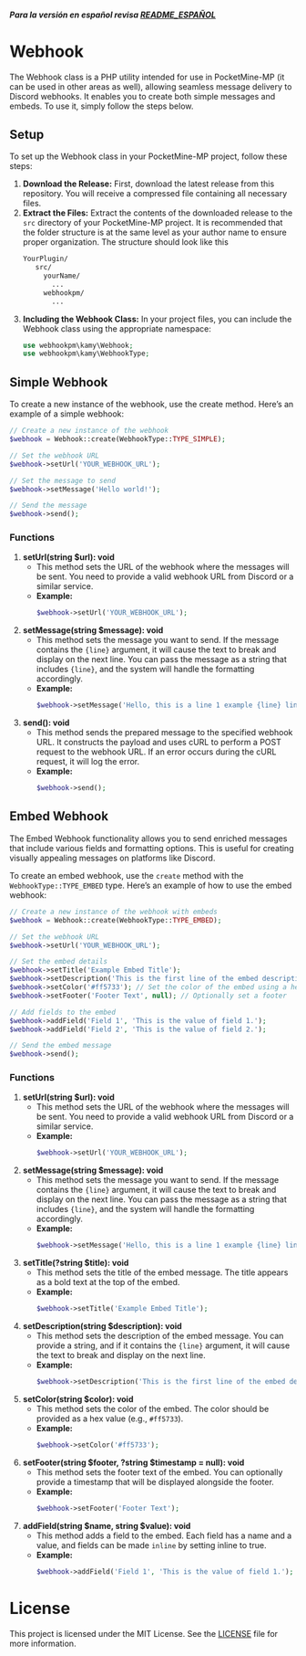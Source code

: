 ##### Para la versión en español revisa [README_ESPAÑOL](README_ES.md)

# Webhook
The Webhook class is a PHP utility intended for use in PocketMine-MP (it can be used in other areas as well), allowing seamless message delivery to Discord webhooks. It enables you to create both simple messages and embeds. To use it, simply follow the steps below.

## Setup
To set up the Webhook class in your PocketMine-MP project, follow these steps:
1. **Download the Release:** First, download the latest release from this repository. You will receive a compressed file containing all necessary files.
2. **Extract the Files:** Extract the contents of the downloaded release to the `src` directory of your PocketMine-MP project. It is recommended that the folder structure is at the same level as your author name to ensure proper organization. The structure should look like this
   ```scss
   YourPlugin/
      src/
        yourName/
          ...
        webhookpm/
          ...
   ```
3. **Including the Webhook Class:** In your project files, you can include the Webhook class using the appropriate namespace:
   ```php
   use webhookpm\kamy\Webhook;
   use webhookpm\kamy\WebhookType;
   ```

## Simple Webhook
To create a new instance of the webhook, use the create method. Here’s an example of a simple webhook:
```php
// Create a new instance of the webhook
$webhook = Webhook::create(WebhookType::TYPE_SIMPLE);

// Set the webhook URL
$webhook->setUrl('YOUR_WEBHOOK_URL');

// Set the message to send
$webhook->setMessage('Hello world!');

// Send the message
$webhook->send();
```
### Functions
1. **setUrl(string $url): void**
   - This method sets the URL of the webhook where the messages will be sent. You need to provide a valid webhook URL from Discord or a similar service.
   - **Example:**
     ```php
     $webhook->setUrl('YOUR_WEBHOOK_URL');
     ```
2. **setMessage(string $message): void**
   - This method sets the message you want to send. If the message contains the `{line}` argument, it will cause the text to break and display on the next line. You can pass the message as a string that includes `{line}`, and the system will handle the formatting accordingly.
   - **Example:**
     ```php
     $webhook->setMessage('Hello, this is a line 1 example {line} line 2 example');
     ```
3. **send(): void**
   - This method sends the prepared message to the specified webhook URL. It constructs the payload and uses cURL to perform a POST request to the webhook URL. If an error occurs during the cURL request, it will log the error.
   - **Example:**
     ```php
     $webhook->send();
     ```

## Embed Webhook
The Embed Webhook functionality allows you to send enriched messages that include various fields and formatting options. This is useful for creating visually appealing messages on platforms like Discord.

To create an embed webhook, use the `create` method with the `WebhookType::TYPE_EMBED` type. Here’s an example of how to use the embed webhook:
```php
// Create a new instance of the webhook with embeds
$webhook = Webhook::create(WebhookType::TYPE_EMBED);

// Set the webhook URL
$webhook->setUrl('YOUR_WEBHOOK_URL');

// Set the embed details
$webhook->setTitle('Example Embed Title');
$webhook->setDescription('This is the first line of the embed description. {line} This is the second line.');
$webhook->setColor('#ff5733'); // Set the color of the embed using a hex value
$webhook->setFooter('Footer Text', null); // Optionally set a footer

// Add fields to the embed
$webhook->addField('Field 1', 'This is the value of field 1.');
$webhook->addField('Field 2', 'This is the value of field 2.');

// Send the embed message
$webhook->send();
```
### Functions
1. **setUrl(string $url): void**
   - This method sets the URL of the webhook where the messages will be sent. You need to provide a valid webhook URL from Discord or a similar service.
   - **Example:**
     ```php
     $webhook->setUrl('YOUR_WEBHOOK_URL');
     ```
2. **setMessage(string $message): void**
    - This method sets the message you want to send. If the message contains the `{line}` argument, it will cause the text to break and display on the next line. You can pass the message as a string that includes `{line}`, and the system will handle the formatting accordingly.
    - **Example:**
      ```php
      $webhook->setMessage('Hello, this is a line 1 example {line} line 2 example');
      ```
3. **setTitle(?string $title): void**
   - This method sets the title of the embed message. The title appears as a bold text at the top of the embed.
   - **Example:**
     ```php
     $webhook->setTitle('Example Embed Title');
     ```
4. **setDescription(string $description): void**
   - This method sets the description of the embed message. You can provide a string, and if it contains the `{line}` argument, it will cause the text to break and display on the next line.
   - **Example:**
     ```php
     $webhook->setDescription('This is the first line of the embed description. {line} This is the second line.');
     ```
5. **setColor(string $color): void**
   - This method sets the color of the embed. The color should be provided as a hex value (e.g., `#ff5733`).
   - **Example:**
     ```php
     $webhook->setColor('#ff5733');
     ```
6. **setFooter(string $footer, ?string $timestamp = null): void**
   - This method sets the footer text of the embed. You can optionally provide a timestamp that will be displayed alongside the footer.
   - **Example:**
     ```php
     $webhook->setFooter('Footer Text');
     ```
7. **addField(string $name, string $value): void**
   - This method adds a field to the embed. Each field has a name and a value, and fields can be made `inline` by setting inline to true.
   - **Example:**
     ```php
     $webhook->addField('Field 1', 'This is the value of field 1.');
     ```

# License
This project is licensed under the MIT License. See the [LICENSE](LICENSE) file for more information.
